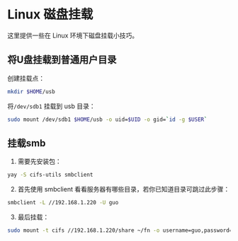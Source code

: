 # Linux 磁盘挂载

这里提供一些在 Linux 环境下磁盘挂载小技巧。

## 将U盘挂载到普通用户目录

创建挂载点：

```bash
mkdir $HOME/usb
```

将`/dev/sdb1` 挂载到 usb 目录：

```bash
sudo mount /dev/sdb1 $HOME/usb -o uid=$UID -o gid=`id -g $USER`
```

## 挂载smb

1. 需要先安装包：

```bash
yay -S cifs-utils smbclient
```

2. 首先使用 smbclient 看看服务器有哪些目录，若你已知道目录可跳过此步骤：

```bash
smbclient -L //192.168.1.220 -U guo
```

3. 最后挂载：

```bash
sudo mount -t cifs //192.168.1.220/share ~/fn -o username=guo,password=<password> -o uid=$UID -o gid=`id -g $USER`
```
